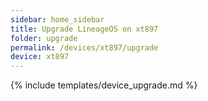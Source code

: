 ```yaml
---
sidebar: home_sidebar
title: Upgrade LineageOS on xt897
folder: upgrade
permalink: /devices/xt897/upgrade
device: xt897
---
```

{% include templates/device_upgrade.md %}
